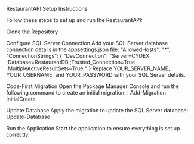 RestaurantAPI Setup Instructions

Follow these steps to set up and run the RestaurantAPI:

Clone the Repository

Configure SQL Server Connection Add your SQL Server database connection details in the appsettings.json file: "AllowedHosts": "*", "ConnectionStrings": { "DevConnection": "Server=CYDEX ;Database=RestaurantDB ;Trusted_Connection=True ;MultipleActiveResultSets=True;" } Replace YOUR_SERVER_NAME, YOUR_USERNAME, and YOUR_PASSWORD with your SQL Server details.

Code-First Migration Open the Package Manager Console and run the following command to create an initial migration: : Add-Migration InitialCreate

Update Database Apply the migration to update the SQL Server database: Update-Database

Run the Application Start the application to ensure everything is set up correctly.
